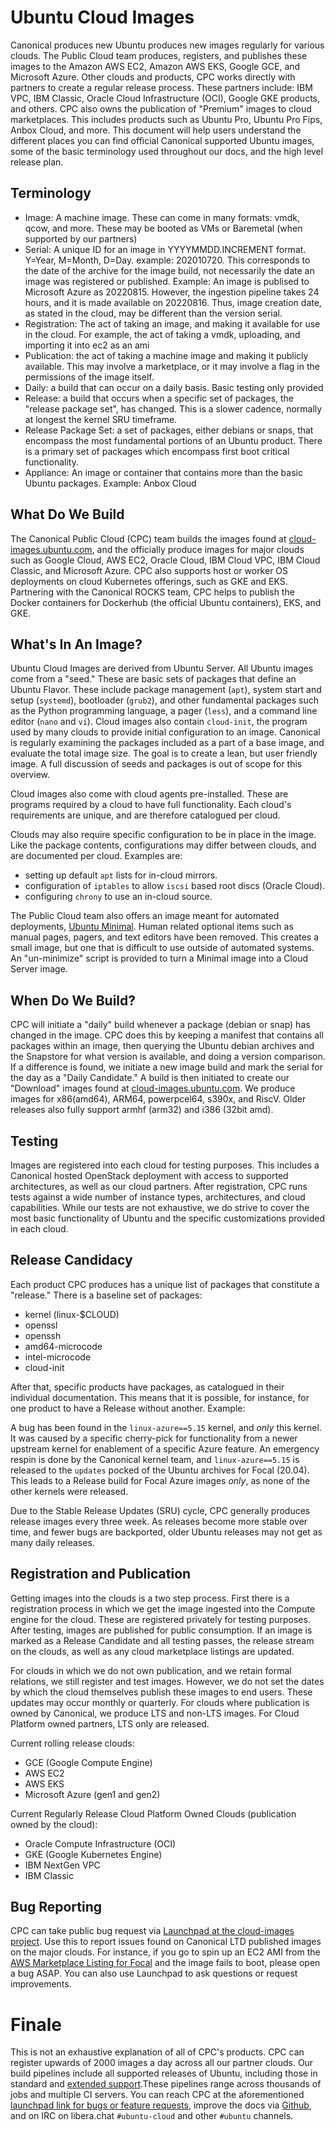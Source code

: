 # Ubuntu Cloud Images

Canonical produces new Ubuntu produces new images regularly for various clouds. The Public Cloud team produces, registers, and publishes these images to the Amazon AWS EC2, Amazon AWS EKS, Google GCE, and Microsoft Azure. Other clouds and products, CPC works directly with partners to create a regular release process. These partners include: IBM VPC, IBM Classic, Oracle Cloud Infrastructure (OCI), Google GKE products, and others. CPC also owns the publication of "Premium" images to cloud marketplaces. This includes products such as Ubuntu Pro, Ubuntu Pro Fips, Anbox Cloud, and more. This document will help users understand the different places you can find official Canonical supported Ubuntu images, some of the basic terminology used throughout our docs, and the high level release plan.

## Terminology

* Image: A machine image. These can come in many formats: vmdk, qcow, and more. These may be booted as VMs or Baremetal (when supported by our partners)
* Serial: A unique ID for an image in YYYYMMDD.INCREMENT format. Y=Year, M=Month, D=Day. example: 202010720. This corresponds to the date of the archive for the image build, not necessarily the date an image was registered or published. Example: An image is publised to Microsoft Azure as 20220815. However, the ingestion pipeline takes 24 hours, and it is made available on 20220816. Thus, image creation date, as stated in the cloud, may be different than the version serial.
* Registration: The act of taking an image, and making it available for use in the cloud. For example, the act of taking a vmdk, uploading, and importing it into ec2 as an ami
* Publication: the act of taking a machine image and making it publicly available. This may involve a marketplace, or it may involve a flag in the permissions of the image itself.
* Daily: a build that can occur on a daily basis. Basic testing only provided
* Release: a build that occurs when a specific set of packages, the "release package set", has changed. This is a slower cadence, normally at longest the kernel SRU timeframe.
* Release Package Set: a set of packages, either debians or snaps, that encompass the most fundamental portions of an Ubuntu product. There is a primary set of packages which encompass first boot critical functionality.
* Appliance: An image or container that contains more than the basic Ubuntu packages. Example: Anbox Cloud

## What Do We Build

The Canonical Public Cloud (CPC) team builds the images found at [cloud-images.ubuntu.com](http://cloud-images.ubuntu.com), and the officially produce images for major clouds such as Google Cloud, AWS EC2, Oracle Cloud, IBM Cloud VPC, IBM Cloud Classic, and Microsoft Azure. CPC also supports host or worker OS deployments on cloud Kubernetes offerings, such as GKE and EKS. Partnering with the Canonical ROCKS team, CPC helps to publish the Docker containers for Dockerhub (the official Ubuntu containers), EKS, and GKE. 

## What's In An Image?

Ubuntu Cloud Images are derived from Ubuntu Server. All Ubuntu images come from a "seed." These are basic sets of packages that define an Ubuntu Flavor. These include package management (`apt`), system start and setup (`systemd`), bootloader (`grub2`), and other fundamental packages such as the Python programming language, a pager (`less`), and a command line editor (`nano` and `vi`). Cloud images also contain `cloud-init`, the program used by many clouds to provide initial configuration to an image. Canonical is regularly examining the packages included as a part of a base image, and evaluate the total image size. The goal is to create a lean, but user friendly image. A full discussion of seeds and packages is out of scope for this overview.

Cloud images also come with cloud agents pre-installed. These are programs required by a cloud to have full functionality. Each cloud's requirements are unique, and are therefore catalogued per cloud.

Clouds may also require specific configuration to be in place in the image. Like the package contents, configurations may differ between clouds, and are documented per cloud. Examples are: 

* setting up default `apt` lists for in-cloud mirrors.
* configuration of `iptables` to allow `iscsi` based root discs (Oracle Cloud).
* configuring `chrony` to use an in-cloud source.


The Public Cloud team also offers an image meant for automated deployments, [Ubuntu Minimal](https://wiki.ubuntu.com/Minimal). Human related optional items such as manual pages, pagers, and text editors have been removed. This creates a small image, but one that is difficult to use outside of automated systems. An "un-minimize" script is provided to turn a Minimal image into a Cloud Server image.

## When Do We Build?

CPC will initiate a "daily" build whenever a package (debian or snap) has changed in the image. CPC does this by keeping a manifest that contains all packages within an image, then querying the Ubuntu debian archives and the Snapstore for what version is available, and doing a version comparison. If a difference is found, we initiate a new image build and mark the serial for the day as a "Daily Candidate." A build is then initiated to create our "Download" images found at [cloud-images.ubuntu.com](http://cloud-images.ubuntu.com). We produce images for x86(amd64), ARM64, powerpcel64, s390x, and RiscV. Older releases also fully support armhf (arm32) and i386 (32bit amd). 


## Testing
Images are registered into each cloud for testing purposes. This includes a Canonical hosted OpenStack deployment with access to supported architectures, as well as our cloud partners. After registration, CPC runs tests against a wide number of instance types, architectures, and cloud capabilities. While our tests are not exhaustive, we do strive to cover the most basic functionality of Ubuntu and the specific customizations provided in each cloud.

## Release Candidacy

Each product CPC produces has a unique list of packages that constitute a "release." There is a baseline set of packages:

* kernel (linux-$CLOUD)
* openssl
* openssh
* amd64-microcode
* intel-microcode
* cloud-init

After that, specific products have packages, as catalogued in their individual documentation. This means that it is possible, for instance, for one product to have a Release without another. Example:

A bug has been found in the `linux-azure==5.15` kernel, and _only_ this kernel. It was caused by a specific cherry-pick for functionality from a newer upstream kernel for enablement of a specific Azure feature. An emergency respin is done by the Canonical kernel team, and `linux-azure==5.15` is released to the `updates` pocked of the Ubuntu archives for Focal (20.04). This leads to a Release build for Focal Azure images _only_, as none of the other kernels were released.

Due to the Stable Release Updates (SRU) cycle, CPC generally produces release images every three week. As releases become more stable over time, and fewer bugs are backported, older Ubuntu releases may not get as many daily releases.

## Registration and Publication

Getting images into the clouds is a two step process. First there is a registration process in which we get the image ingested into the Compute engine for the cloud. These are registered privately for testing purposes. After testing, images are published for public consumption. If an image is marked as a Release Candidate and all testing passes, the release stream on the clouds, as well as any cloud marketplace listings are updated.

For clouds in which we do not own publication, and we retain formal relations, we still register and test images. However, we do not set the dates by which the cloud themselves publish these images to end users. These updates may occur monthly or quarterly. For clouds where publication is owned by Canonical, we produce LTS and non-LTS images. For Cloud Platform owned partners, LTS only are released.

Current rolling release clouds:

* GCE (Google Compute Engine)
* AWS EC2
* AWS EKS
* Microsoft Azure (gen1 and gen2)

Current Regularly Release Cloud Platform Owned Clouds (publication owned by the cloud):

* Oracle Compute Infrastructure (OCI)
* GKE (Google Kubernetes Engine)
* IBM NextGen VPC
* IBM Classic

## Bug Reporting

CPC can take public bug request via [Launchpad at the cloud-images project](https://launchpad.net/cloud-images). Use this to report issues found on Canonical LTD published images on the major clouds. For instance, if you go to spin up an EC2 AMI from the [AWS Marketplace Listing for Focal](https://aws.amazon.com/marketplace/pp/prodview-iftkyuwv2sjxi) and the image fails to boot, please open a bug ASAP. You can also use Launchpad to ask questions or request improvements. 

# Finale
This is not an exhaustive explanation of all of CPC's products. CPC can register upwards of 2000 images a day across all our partner clouds. Our build pipelines include all supported releases of Ubuntu, including those in standard and [extended support](https://ubuntu.com/security/esm).These pipelines range across thousands of jobs and multiple CI servers. You can reach CPC at the aforementioned [launchpad link for bugs or feature requests](https://launchpad.net/cloud-images), improve the docs via [Github](https://github.com/canonical/ubuntu-cloud-docs), and on IRC on libera.chat `#ubuntu-cloud` and other `#ubuntu` channels. 
